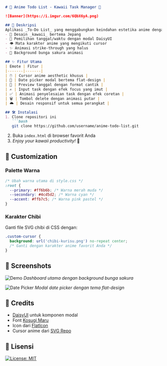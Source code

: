 ```markdown
# 🌸 Anime Todo List - Kawaii Task Manager 🌸

![Banner](https://i.imgur.com/6QbX6yA.png)

## 📌 Deskripsi
Aplikasi _To-Do List_ yang menggabungkan keindahan estetika anime dengan fungsionalitas modern. Dilengkapi dengan:
- 🎨 Desain _kawaii_ bertema Jepang
- 📅 Pemilihan tanggal/waktu dengan modal DaisyUI
- 👁️ Mata karakter anime yang mengikuti cursor
- ✨ Animasi strike-through yang halus
- 🌸 Background bunga sakura animasi

## ✨ Fitur Utama
| Emote | Fitur |
|-------|-------|
| 🖱️ | Cursor anime aesthetic khusus |
| 📅 | Date picker modal bertema flat-design |
| 🌸 | Preview tanggal dengan format cantik |
| ✍️ | Input task dengan efek focus yang imut |
| ✅ | Animasi penyelesaian task dengan efek coretan |
| 🗑️ | Tombol delete dengan animasi putar |
| 🌥️ | Desain responsif untuk semua perangkat |

## 🛠️ Instalasi
1. Clone repositori ini
   ```bash
   git clone https://github.com/username/anime-todo-list.git
   ```
2. Buka `index.html` di browser favorit Anda
3. _Enjoy your kawaii productivity!_ 💖

## 🎨 Customization
### Palette Warna
```css
/* Ubah warna utama di style.css */
:root {
  --primary: #ff6b6b; /* Warna merah muda */
  --secondary: #4cd5d2; /* Warna cyan */
  --accent: #ffb7c5; /* Warna pink pastel */
}
```

### Karakter Chibi
Ganti file SVG chibi di CSS dengan:
```css
.custom-cursor {
  background: url('chibi-kurisu.png') no-repeat center;
  /* Ganti dengan karakter anime favorit Anda */
}
```

## 📸 Screenshots
![Demo](https://i.imgur.com/example1.png)
_Dashboard utama dengan background bunga sakura_

![Date Picker](https://i.imgur.com/example2.png)
_Modal date picker dengan tema flat-design_

## 🙏 Credits
- [DaisyUI](https://daisyui.com) untuk komponen modal
- Font [Kosugi Maru](https://fonts.google.com/specimen/Kosugi+Maru)
- Icon dari [FlatIcon](https://www.flaticon.com)
- Cursor anime dari [SVG Repo](https://www.svgrepo.com)

## 📜 Lisensi
[![License: MIT](https://img.shields.io/badge/License-MIT-red.svg)](https://opensource.org/licenses/MIT)
